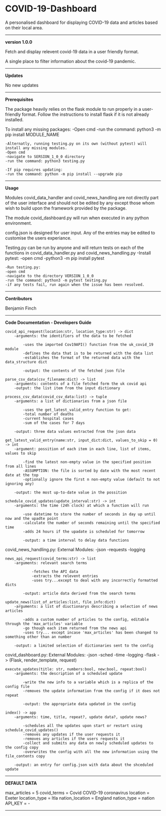 # COVID-19-Dashboard
A personalised dashboard for displaying COVID-19 data and articles based on their local area.

---

**version 1.0.0**

Fetch and display relevent covid-19 data in a user friendly format.

A single place to filter information about the covid-19 pandemic.

---

**Updates**

No new updates

---

**Prerequisites**

The package heavily relies on the flask module to run properly in a user-friendly format.
Follow the instructions to install flask if it is not already installed.

To install any missing packages:
	-Open cmd
	-run the command: python3 -m pip install MODULE_NAME

	-Alternatly, running testing.py on its own (without pytest) will install any missing modules.
	-Open cmd
	-navigate to SERSION_1_0_0 directory
	-run the command: python3 testing.py

	-If pip requires updating:
	-run the command: python -m pip install --upgrade pip

---

**Usage**

Modules covid_data_handler and covid_news_handling are not directly part of the user interface and should not be edited by
any except those whom wish to build upon the framework provided by the package.

The module covid_dashboard.py will run when executed in any python environment.

config.json is designed for user input. Any of the entries may be edited to customise the users experiance.

Testing.py can be run by anyone and will return tests on each of the functions in covid_data_handler.py and covid_news_handling.py
	-Install pytest:
	-open cmd
	-python3 -m pip install pytest

	-Run testing.py:
	-open cmd
	-navigate to the directory VERSION_1_0_0
	-run the command: python3 -m pytest testing.py
	-if any tests fail, run again when the issue has been resolved.

---

**Contributors**

Benjamin Finch

---

**Code Documentation - Developers Guide** 

	covid_api_request(location:str, location_type:str) -> dict
		-arguments: the identifiers of the data to be fetched

			-uses the imported Cov19API() function from the uk_covid_19 module
			-defines the data that is to be returned with the data list
			-establishes the format of the returned data with the data_structure dict

    		-output: the contents of the fetched json file

	parse_csv_data(csv_filename:dict) -> list
		-arguments: contents of a file fetched form the uk covid api
		-output: the list item from the input dictionary
	
	process_csv_data(covid_csv_data:list) -> tuple
		-arguments: a list of dictionaries from a json file

			-uses the get_latest_valid_entry function to get:
			-total number of deaths
			-current hospital cases
			-sum of the cases for 7 days
						
		-output: three data values extracted from the json data

	get_latest_valid_entry(name:str, input_dict:dict, values_to_skip = 0) -> int
		-argument: possition of each item in each line, list of items, values to skip

			-find the latest non-empty value in the specified position from all lines
			-ASSUMPTION: the file is sorted by date with the most recent date at the top
			-optionally ignore the first n non-empty value (default to not ignoring any)

		-output: the most up-to-date value in the possition

	schedule_covid_updates(update_interval:str) -> int
		-arguments: the time (24h clock) at which a function will run
			
			-use datetime to store the number of seconds in day up until now and the upadte point
			-calculate the number of seconds remaining until the specified time
			-adds 24 hours if the upadate is scheduled for tomorrow

    		-output: a time interval to delay data functions

covid_news_handling.py:
	External Modules:
		-json
		-requests
		-logging

	news_api_request(covid_terms:str) -> list
		-arguments: relevant search terms

    			-fetches the API data
    			-extracts the relevent entries
    			-uses try...except to deal with any incorrectly formatted dicts

    		-output: article data derived from the search terms

	update_news(list_of_articles:list, file_info:dict)
		-arguments: a list of diuctionarys describing a selection of news articles

			-adds a custom number of articles to the config, editable through the 'max_articles' variable
			-go though each item returned from the news api
			-uses try... except incase 'max_articles' has been changed to something other than an number
			
		-output: a limited selection of dictionaries sent to the config

covid_dashboard.py:
	External Modules:
		-json
		-sched
		-time
		-logging
		-flask -> (Flask, render_template, request)

	execute_updates(title: str, numbers:bool, new:bool, repeat:bool)
		-arguments: the description of a scheduled update
			
			-write the new info to a variable which is a replica of the config file
			-removes the update information from the config if it does not repeat

    		-output: the appropriate data updated in the config

	index() -> app
		-arguments: time, title, repeat?, update data?, update news?

			-schedules all the updates upon start or restart using schedule_covid_updates()
			-removes any updates if the user requests it
			-removes any articles if the users requests it
			-collect and submits any data on newly scheduled updates to the config copy
			-overwrites the config with all the new information using the file_contents copy
			
		-output: an entry for config.json with data about the shceduled update

---

**DEFAULT DATA**

max_articles = 5
covid_terms = Covid COVID-19 coronavirus
location = Exeter
location_type = ltla
nation_location = England
nation_type = nation
API_KEY = -

---
